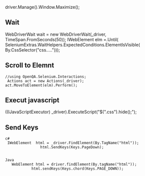 driver.Manage().Window.Maximize();

## Wait 
  WebDriverWait wait = new WebDriverWait(_driver, TimeSpan.FromSeconds(50));
  IWebElement elm =.Until(                            SeleniumExtras.WaitHelpers.ExpectedConditions.ElementIsVisible(
                            By.CssSelector("css.....")));


## Scroll to Elemnt
    //using OpenQA.Selenium.Interactions;
     Actions act = new Actions(_driver);
    act.MoveToElement(elm).Perform();
    
    
## Execut javascript 
 ((IJavaScriptExecutor) _driver).ExecuteScript("$(\".css\").hide();");
 
## Send Keys
    c#
     IWebElement  html = _driver.FindElement(By.TagName("html"));
                    html.SendKeys(Keys.PageDown);


    Java
       WebElement html = driver.findElement(By.tagName("html"));
                html.sendKeys(Keys.chord(Keys.PAGE_DOWN));
